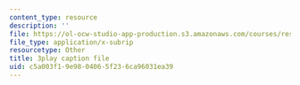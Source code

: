 ```yaml
---
content_type: resource
description: ''
file: https://ol-ocw-studio-app-production.s3.amazonaws.com/courses/res-6-012-introduction-to-probability-spring-2018/c5a003f19e9804065f236ca96031ea39_4CkWjk40TBY.srt
file_type: application/x-subrip
resourcetype: Other
title: 3play caption file
uid: c5a003f1-9e98-0406-5f23-6ca96031ea39
---
```

